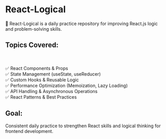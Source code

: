 # React-Logical
🚀 React-Logical is a daily practice repository for improving React.js logic and problem-solving skills. 

<h2>Topics Covered:</h2><br><br>
✅ React Components & Props<br>
✅ State Management (useState, useReducer)<br>
✅ Custom Hooks & Reusable Logic<br>
✅ Performance Optimization (Memoization, Lazy Loading)<br>
✅ API Handling & Asynchronous Operations<br>
✅ React Patterns & Best Practices<br>

<h2>Goal:</h2>
Consistent daily practice to strengthen React skills and logical thinking for frontend development.
